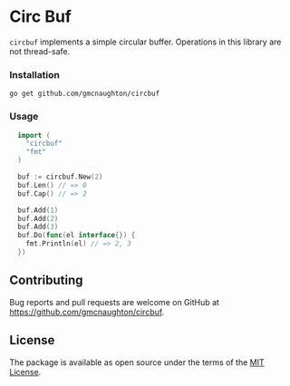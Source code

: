 # Circ Buf

`circbuf` implements a simple circular buffer. Operations in this library are not thread-safe.

### Installation

    go get github.com/gmcnaughton/circbuf

### Usage

```go
  import (
    "circbuf"
    "fmt"
  )

  buf := circbuf.New(2)
  buf.Len() // => 0
  buf.Cap() // => 2

  buf.Add(1)
  buf.Add(2)
  buf.Add(3)
  buf.Do(func(el interface{}) {
    fmt.Println(el) // => 2, 3
  })
```

## Contributing

Bug reports and pull requests are welcome on GitHub at https://github.com/gmcnaughton/circbuf.

## License

The package is available as open source under the terms of the [MIT License](http://opensource.org/licenses/MIT).
